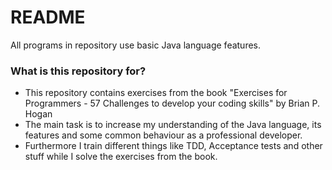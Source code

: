 # README #

All programs in repository use basic Java language features. 

### What is this repository for? ###

* This repository contains exercises from the book "Exercises for Programmers - 57 Challenges to develop your coding skills" by Brian P. Hogan
* The main task is to increase my understanding of the Java language, its features and some common behaviour as a professional developer.
* Furthermore I train different things like TDD, Acceptance tests and other stuff while I solve the exercises from the book.
